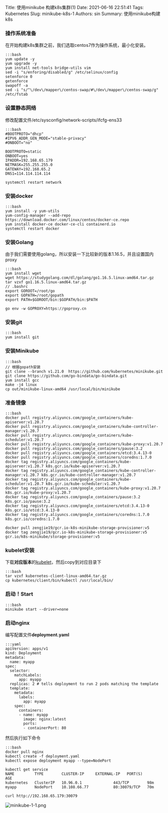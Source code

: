 Title: 使用minikube 构建k8s集群(1)
Date: 2021-06-16 22:51:41
Tags: Kubernetes
Slug: minikube-k8s-1
Authors: sin
Summary: 使用minikube构建k8s

### 操作系统准备

在开始构建k8s集群之前，我们选取centos7作为操作系统，最小化安装。

    :::bash
    yum update -y
    yum upgrade -y
    yum install net-tools bridge-utils vim
    sed -i "s/enforing/disabled/g" /etc/selinux/config
    setenforce 0
    getenforce
    swapoff -a
    sed -i "s/^\/dev\/mapper\/centos-swap/#\/dev\/mapper\/centos-swap/g" /etc/fstab

### 设置静态网络

修改配置文件/etc/sysconfig/network-scripts/ifcfg-ens33

    :::bash
    #BOOTPROTO="dhcp"
    #IPV6_ADDR_GEN_MODE="stable-privacy"
    #ONBOOT="no"

    BOOTPROTO=static
    ONBOOT=yes
    IPADDR=192.168.65.179
    NETMASK=255.255.255.0
    GATEWAY=192.168.65.2
    DNS1=114.114.114.114

    systemctl restart network

### 安装docker

    :::bash
    yum install -y yum-utils
    yum-config-manager --add-repo https://download.docker.com/linux/centos/docker-ce.repo
    yum install docker-ce docker-ce-cli containerd.io
    systemctl restart docker

### 安装Golang

由于我们需要使用golang，所以安装一下比较新的版本1.16.5，并且设置国内proxy

    :::bash
    yum install wget
    wget https://studygolang.com/dl/golang/go1.16.5.linux-amd64.tar.gz
    tar vzxf go1.16.5.linux-amd64.tar.gz
    // .bashrc
    export GOROOT=/root/go
    export GOPATH=/root/gopath
    export PATH=$GOROOT/bin:$GOPATH/bin:$PATH

    go env -w GOPROXY=https://goproxy.cn

### 安装git

    :::bash
    yum install git

### 安装Minikube

    :::bash
    // 根据gopath安装
    git clone --branch v1.21.0  https://github.com/kubernetes/minikube.git
    git clone https://github.com/go-bindata/go-bindata.git
    yum install gcc
    make -j4 linux
    cp out/minikube-linux-amd64 /usr/local/bin/minikube

### 准备镜像

    :::bash
    docker pull registry.aliyuncs.com/google_containers/kube-apiserver:v1.20.7
    docker pull registry.aliyuncs.com/google_containers/kube-controller-manager:v1.20.7
    docker pull registry.aliyuncs.com/google_containers/kube-scheduler:v1.20.7
    docker pull registry.aliyuncs.com/google_containers/kube-proxy:v1.20.7
    docker pull registry.aliyuncs.com/google_containers/pause:3.2
    docker pull registry.aliyuncs.com/google_containers/etcd:3.4.13-0
    docker pull registry.aliyuncs.com/google_containers/coredns:1.7.0
    docker tag registry.aliyuncs.com/google_containers/kube-apiserver:v1.20.7 k8s.gcr.io/kube-apiserver:v1.20.7
    docker tag registry.aliyuncs.com/google_containers/kube-controller-manager:v1.20.7 k8s.gcr.io/kube-controller-manager:v1.20.7
    docker tag registry.aliyuncs.com/google_containers/kube-scheduler:v1.20.7 k8s.gcr.io/kube-scheduler:v1.20.7
    docker tag registry.aliyuncs.com/google_containers/kube-proxy:v1.20.7 k8s.gcr.io/kube-proxy:v1.20.7
    docker tag registry.aliyuncs.com/google_containers/pause:3.2 k8s.gcr.io/pause:3.2
    docker tag registry.aliyuncs.com/google_containers/etcd:3.4.13-0 k8s.gcr.io/etcd:3.4.13-0
    docker tag registry.aliyuncs.com/google_containers/coredns:1.7.0 k8s.gcr.io/coredns:1.7.0

    docker pull zengjie19/gcr.io-k8s-minikube-storage-provisioner:v5
    docker tag zengjie19/gcr.io-k8s-minikube-storage-provisioner:v5 gcr.io/k8s-minikube/storage-provisioner:v5


### kubelet安装

下载**对应版本**的[kubelet](https://github.com/kubernetes/kubernetes/blob/master/CHANGELOG/CHANGELOG-1.20.md#client-binaries)，然后copy到对应目录下

    :::bash
    tar vzxf kubernetes-client-linux-amd64.tar.gz
    cp kubernetes/client/bin/kubectl /usr/local/bin/

### 启动！Start

    :::bash
    minikube start --driver=none

### 启动nginx

编写配置文件**deployment.yaml**

    :::yaml
    apiVersion: apps/v1
    kind: Deployment
    metadata:
      name: myapp
    spec:
      selector:
        matchLabels:
          app: myapp
      replicas: 2 # tells deployment to run 2 pods matching the template
      template:
        metadata:
          labels:
            app: myapp
        spec:
          containers:
          - name: myapp
            image: nginx:latest
            ports:
            - containerPort: 80

然后执行如下命令

    :::bash
    docker pull nginx
    kubectl create -f deployment.yaml
    kubectl expose deployment myapp --type=NodePort

    kubectl get service 
    NAME         TYPE        CLUSTER-IP     EXTERNAL-IP   PORT(S)        AGE
    kubernetes   ClusterIP   10.96.0.1              443/TCP        98m
    myapp        NodePort    10.108.66.77           80:30079/TCP   70m

    curl http://192.168.65.179:30079


![minikube-1-1.png](https://gitee.com/xuanmingyi/imagebed/raw/master/img/minikube-1-1.png)